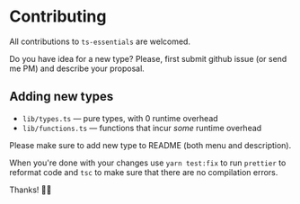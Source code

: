 # Contributing

All contributions to `ts-essentials` are welcomed.

Do you have idea for a new type? Please, first submit github issue (or send me PM) and describe your proposal.

## Adding new types

* `lib/types.ts` — pure types, with 0 runtime overhead 
* `lib/functions.ts` — functions that incur _some_ runtime overhead

Please make sure to add new type to README (both menu and description).

When you're done with your changes use `yarn test:fix` to run `prettier` to reformat code and `tsc` to make sure that there are no compilation errors.

Thanks! 🙏🏻